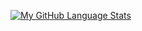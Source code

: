 [![My GitHub Language Stats](https://github-readme-stats.vercel.app/api/top-langs/?username=makooiii&langs_count=5&theme=gruvbox)]()

